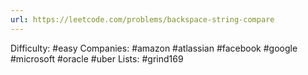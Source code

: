 ```yaml
---
url: https://leetcode.com/problems/backspace-string-compare
---
```


Difficulty: #easy
Companies: #amazon #atlassian #facebook #google #microsoft #oracle #uber
Lists: #grind169